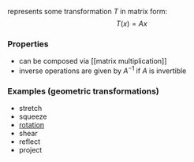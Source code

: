represents some transformation $T$ in matrix form: $$T(x) = Ax$$
### Properties

- can be composed via [[matrix multiplication]]
- inverse operations are given by $A^{-1}$ if $A$ is invertible

### Examples (geometric transformations)

- stretch
- squeeze
- [rotation](rotational%20matrix.md)
- shear
- reflect
- project